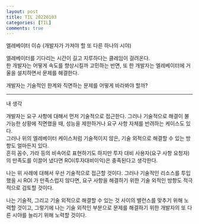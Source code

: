 ```yaml
---
layout: post
title: TIL 20220103
categories: [TIL]
comments: true
---
```


엘레베이터 이슈 (개발자가 가져야 할 또 다른 하나의 시야)

엘레베이터를 기다리는 시간이 길고 지루하다는 클레임이 걸려온다.  
한 개발자는 어떻게 속도를 향상시킬까 고민하는 반면, 또 한 개발자는 엘레베이터에 거울을 설치하면서 문제를 해결한다.

개발자는 기술적인 한계와 직면하는 문제를 어떻게 바라봐야 할까?

-----------

내 생각

개발자는 요구 사항에 대해서 먼저 기술적으로 접근한다. 그러나 기술적으로 해결이 불가능한 상황에 직면했을 때, 성능을 제한하거나 요구 사항 자체를 반려하는 케이스도 있다.  
그러나 위의 엘레베이터 케이스처럼 기술적이지 않은, 기술 외적으로 해결할 수 있는 방향도 얼마든지 있다.  
흔히 꼼수, 가라 등의 비속어로 표현하기도 하지만 투자 대비 사용자(요구 사항 요청자)의 만족도를 이끌어 냈다면 ROI(투자대비이익)은 충족된다고 생각한다.

나는 위 사례에 대해서 우선 기술적으로 접근할 것이다. 그러나 기술적인 리소스를 투입했을 시 ROI 가 만족스럽지 않다면, 요구 사항을 해결하기 위한 기술 외적인 방향도 적극적으로 검토할 것이다.

나는 기술적, 그리고 기술 외적으로 해결할 수 있는 것 사이의 밸런스를 맞추기 위해 노력할 것이고, 그렇기에 나는 기술 외적인 부분으로 문제를 해결하기 위한 개발자의 또 다른 시야를 늘리기 위해 노력할 것이다.
